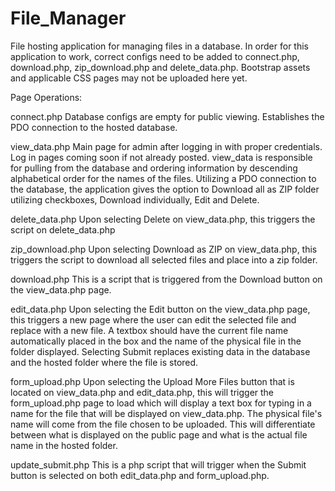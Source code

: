 # File_Manager
File hosting application for managing files in a database.
In order for this application to work, correct configs need to be added to connect.php, download.php, zip_download.php and delete_data.php.
Bootstrap assets and applicable CSS pages may not be uploaded here yet.

Page Operations:

connect.php
  Database configs are empty for public viewing. Establishes the PDO connection to the hosted database.

view_data.php
  Main page for admin after logging in with proper credentials. Log in pages coming soon if not already posted. view_data is responsible for pulling from the database and ordering information by descending alphabetical order for the names of the files. Utilizing a PDO connection to the database, the application gives the option to Download all as ZIP folder utilizing checkboxes, Download individually, Edit and Delete. 
  
delete_data.php
  Upon selecting Delete on view_data.php, this triggers the script on delete_data.php
  
zip_download.php
  Upon selecting Download as ZIP on view_data.php, this triggers the script to download all selected files and place into a zip folder.
  
download.php
  This is a script that is triggered from the Download button on the view_data.php page.
  
edit_data.php
   Upon selecting the Edit button on the view_data.php page, this triggers a new page where the user can edit the selected file and replace with a new file. A textbox should have the current file name automatically placed in the box and the name of the physical file in the folder displayed. Selecting Submit replaces existing data in the database and the hosted folder where the file is stored.
  
form_upload.php
   Upon selecting the Upload More Files button that is located on view_data.php and edit_data.php, this will trigger the form_upload.php page to load which will display a text box for typing in a name for the file that will be displayed on view_data.php. The physical file's name will come from the file chosen to be uploaded. This will differentiate between what is displayed on the public page and what is the actual file name in the hosted folder.
   
update_submit.php
  This is a php script that will trigger when the Submit button is selected on both edit_data.php and form_upload.php.
